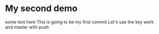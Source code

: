 # My second demo
some text here
This is going to be my first commit 
Let's use the key work and master with push

